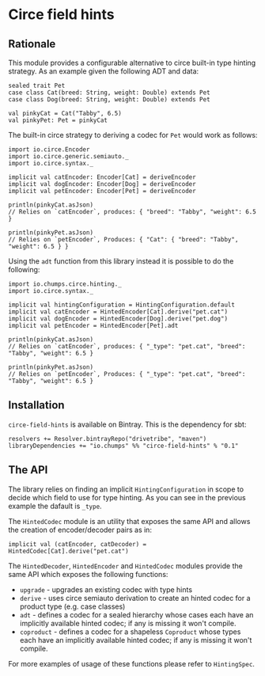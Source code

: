 # Circe field hints

## Rationale

This module provides a configurable alternative to circe built-in type hinting strategy. As an example given the following ADT and data:

    sealed trait Pet
    case class Cat(breed: String, weight: Double) extends Pet
    case class Dog(breed: String, weight: Double) extends Pet

    val pinkyCat = Cat("Tabby", 6.5)
    val pinkyPet: Pet = pinkyCat

The built-in circe strategy to deriving a codec for `Pet` would work as follows:

    import io.circe.Encoder
    import io.circe.generic.semiauto._
    import io.circe.syntax._

    implicit val catEncoder: Encoder[Cat] = deriveEncoder
    implicit val dogEncoder: Encoder[Dog] = deriveEncoder
    implicit val petEncoder: Encoder[Pet] = deriveEncoder

    println(pinkyCat.asJson)
    // Relies on `catEncoder`, produces: { "breed": "Tabby", "weight": 6.5 }

    println(pinkyPet.asJson)
    // Relies on `petEncoder`, Produces: { "Cat": { "breed": "Tabby", "weight": 6.5 } }

Using the `adt` function from this library instead it is possible to do the following:

    import io.chumps.circe.hinting._
    import io.circe.syntax._

    implicit val hintingConfiguration = HintingConfiguration.default
    implicit val catEncoder = HintedEncoder[Cat].derive("pet.cat")
    implicit val dogEncoder = HintedEncoder[Dog].derive("pet.dog")
    implicit val petEncoder = HintedEncoder[Pet].adt

    println(pinkyCat.asJson)
    // Relies on `catEncoder`, produces: { "_type": "pet.cat", "breed": "Tabby", "weight": 6.5 }

    println(pinkyPet.asJson)
    // Relies on `petEncoder`, Produces: { "_type": "pet.cat", "breed": "Tabby", "weight": 6.5 }

## Installation

`circe-field-hints` is available on Bintray. This is the dependency for sbt:

    resolvers += Resolver.bintrayRepo("drivetribe", "maven")
    libraryDependencies += "io.chumps" %% "circe-field-hints" % "0.1"

## The API

The library relies on finding an implicit `HintingConfiguration` in scope to decide which field to use for type hinting. As you can see in the previous example the dafault is `_type`.

The `HintedCodec` module is an utility that exposes the same API and allows the creation of encoder/decoder pairs as in:

    implicit val (catEncoder, catDecoder) = HintedCodec[Cat].derive("pet.cat")

The `HintedDecoder`, `HintedEncoder` and `HintedCodec` modules provide the same API which exposes the following functions:

* `upgrade` - upgrades an existing codec with type hints
* `derive` - uses circe semiauto derivation to create an hinted codec for a product type (e.g. case classes)
* `adt` - defines a codec for a sealed hierarchy whose cases each have an implicitly available hinted codec; if any is missing it won't compile.
* `coproduct` - defines a codec for a shapeless `Coproduct` whose types each have an implicitly available hinted codec; if any is missing it won't compile.

For more examples of usage of these functions please refer to `HintingSpec`.
